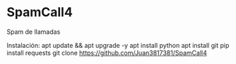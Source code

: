 # SpamCall4
Spam de llamadas



Instalación:
apt update && apt upgrade -y
apt install python
apt install git
pip install requests
git clone https://github.com/Juan3817381/SpamCall4
